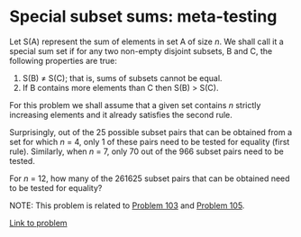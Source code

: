 # Special subset sums: meta-testing

<p>Let S(A) represent the sum of elements in set A of size <i>n</i>. We shall call it a special sum set if for any two non-empty disjoint subsets, B and C, the following properties are true:</p>
<ol><li>S(B) ≠ S(C); that is, sums of subsets cannot be equal.</li>
<li>If B contains more elements than C then S(B) &gt; S(C).</li>
</ol><p>For this problem we shall assume that a given set contains <i>n</i> strictly increasing elements and it already satisfies the second rule.</p>
<p>Surprisingly, out of the 25 possible subset pairs that can be obtained from a set for which <i>n</i> = 4, only 1 of these pairs need to be tested for equality (first rule). Similarly, when <i>n</i> = 7, only 70 out of the 966 subset pairs need to be tested.</p>
<p>For <i>n</i> = 12, how many of the 261625 subset pairs that can be obtained need to be tested for equality?</p>
<p class="smaller">NOTE: This problem is related to <a href="problem=103">Problem 103</a> and <a href="problem=105">Problem 105</a>.</p>

[Link to problem](https://projecteuler.net/problem=106)
